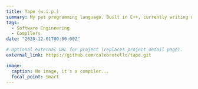 ```yaml
---
title: Tape (w.i.p.)
summary: My pet programming language. Built in C++, currently writing my own parser generator to replace lex and yacc. Why should you use tape? You shouldn't. It doesn't even generate machine code yet.
tags:
  - Software Engineering
  - Compilers
date: "2020-12-01T00:00:00Z"

# Optional external URL for project (replaces project detail page).
external_link: https://github.com/calebrotello/tape.git

image:
  caption: No image, it's a compiler...
  focal_point: Smart
---
```

